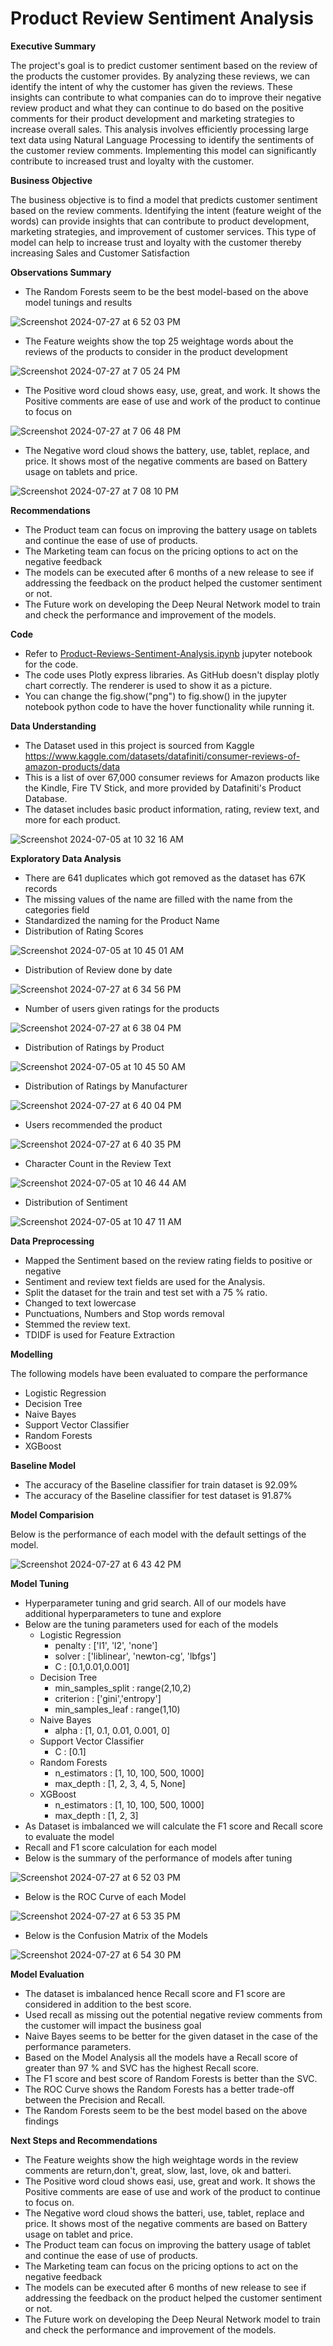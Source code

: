 # Product Review Sentiment Analysis


**Executive Summary**

The project's goal is to predict customer sentiment based on the review of the products the customer provides. 
By analyzing these reviews, we can identify the intent of why the customer has given the reviews. These insights can contribute to what companies can do to improve their negative review product and what they can continue 
to do based on the positive comments for their product development and marketing strategies to increase overall sales. This analysis involves efficiently processing large text data using Natural Language Processing 
to identify the sentiments of the customer review comments. Implementing this model can significantly contribute to increased trust and loyalty with the customer.

**Business Objective**

The business objective is to find a model that predicts customer sentiment based on the review comments. Identifying the intent (feature weight of the words) can provide insights that can contribute to product development, marketing strategies, 
and improvement of customer services. This type of model can help to increase trust and loyalty with the customer thereby increasing Sales and Customer Satisfaction

**Observations Summary**

- The Random Forests seem to be the best model-based on the above model tunings and results

![Screenshot 2024-07-27 at 6 52 03 PM](https://github.com/user-attachments/assets/923386fa-9516-48e6-a403-cb2d2abe59a6)

- The Feature weights show the top 25 weightage words about the reviews of the products to consider in the product development

![Screenshot 2024-07-27 at 7 05 24 PM](https://github.com/user-attachments/assets/02c6f19a-40aa-480d-ac42-7b74491bf5d9)

- The Positive word cloud shows easy, use, great, and work. It shows the Positive comments are ease of use and work of the product to continue to focus on

![Screenshot 2024-07-27 at 7 06 48 PM](https://github.com/user-attachments/assets/4c2af653-3387-4cd7-8f8d-38be4a041459)

- The Negative word cloud shows the battery, use, tablet, replace, and price. It shows most of the negative comments are based on Battery usage on tablets and price.

![Screenshot 2024-07-27 at 7 08 10 PM](https://github.com/user-attachments/assets/87987150-48b0-4255-a59f-57b6278f9e6c)

**Recommendations**

- The Product team can focus on improving the battery usage on tablets and continue the ease of use of products.
- The Marketing team can focus on the pricing options to act on the negative feedback
- The models can be executed after 6 months of a new release to see if addressing the feedback on the product helped the customer sentiment or not.
- The Future work on developing the Deep Neural Network model to train and check the performance and improvement of the models.
  
**Code**

- Refer to [Product-Reviews-Sentiment-Analysis.ipynb](https://github.com/tombharath/product-review-sentiment-analysis-ai-bk/blob/main/Product-Reviews-Sentiment-Analysis.ipynb) jupyter notebook for the code.
- The code uses Plotly express libraries. As GitHub doesn't display plotly chart correctly. The renderer is used to show it as a picture.
- You can change the fig.show("png") to fig.show() in the jupyter notebook python code to have the hover functionality while running it.

**Data Understanding**

- The Dataset used in this project is sourced from Kaggle https://www.kaggle.com/datasets/datafiniti/consumer-reviews-of-amazon-products/data
- This is a list of over 67,000 consumer reviews for Amazon products like the Kindle, Fire TV Stick, and more provided by Datafiniti's Product Database.
- The dataset includes basic product information, rating, review text, and more for each product.

![Screenshot 2024-07-05 at 10 32 16 AM](https://github.com/tombharath/product-review-sentiment-analysis-ai-bk/assets/37302704/5577f88b-a084-471f-89b7-f49d78937960)

**Exploratory Data Analysis**
- There are 641 duplicates which got removed as the dataset has 67K records
- The missing values of the name are filled with the name from the categories field
- Standardized the naming for the Product Name
- Distribution of Rating Scores
  
![Screenshot 2024-07-05 at 10 45 01 AM](https://github.com/tombharath/product-review-sentiment-analysis-ai-bk/assets/37302704/3f331a6b-2f97-49a1-99b8-7ed9684442cc)

- Distribution of Review done by date

![Screenshot 2024-07-27 at 6 34 56 PM](https://github.com/user-attachments/assets/761a9507-83c0-4cb6-97f4-735abfc86cb0)

- Number of users given ratings for the products

![Screenshot 2024-07-27 at 6 38 04 PM](https://github.com/user-attachments/assets/37a442c4-ace0-418b-9d95-f859b4cf17b4)

- Distribution of Ratings by Product

![Screenshot 2024-07-05 at 10 45 50 AM](https://github.com/tombharath/product-review-sentiment-analysis-ai-bk/assets/37302704/7474697b-3f2c-4d6f-aea0-da9414e9db73)

- Distribution of Ratings by Manufacturer

![Screenshot 2024-07-27 at 6 40 04 PM](https://github.com/user-attachments/assets/f0c658b7-d77a-4a51-abb5-4caae6c6c07a)

- Users recommended the product

![Screenshot 2024-07-27 at 6 40 35 PM](https://github.com/user-attachments/assets/1fc079fb-6aa8-46c7-b31b-f24365937f37)

- Character Count in the Review Text

![Screenshot 2024-07-05 at 10 46 44 AM](https://github.com/tombharath/product-review-sentiment-analysis-ai-bk/assets/37302704/7f01e5f6-58d8-4f04-a116-fef49cc826ab)

- Distribution of Sentiment
  
![Screenshot 2024-07-05 at 10 47 11 AM](https://github.com/tombharath/product-review-sentiment-analysis-ai-bk/assets/37302704/117314f9-070d-4c34-8908-6208a946ecec)

**Data Preprocessing**

- Mapped the Sentiment based on the review rating fields to positive or negative 
- Sentiment and review text fields are used for the Analysis.
- Split the dataset for the train and test set with a 75 % ratio.
- Changed to text lowercase
- Punctuations, Numbers and Stop words removal
- Stemmed the review text.
- TDIDF is used for Feature Extraction
  
**Modelling**

The following models have been evaluated to compare the performance

- Logistic Regression
- Decision Tree
- Naive Bayes
- Support Vector Classifier
- Random Forests
- XGBoost

**Baseline Model**

- The accuracy of the Baseline classifier for train dataset is 92.09%
- The accuracy of the Baseline classifier for test dataset is 91.87%


**Model Comparision**

Below is the performance of each model with the default settings of the model.

![Screenshot 2024-07-27 at 6 43 42 PM](https://github.com/user-attachments/assets/c66feaa6-2d37-4771-93eb-8283c0818c69)


**Model Tuning**

- Hyperparameter tuning and grid search. All of our models have additional hyperparameters to tune and explore
- Below are the tuning parameters used for each of the models
  - Logistic Regression
    - penalty : ['l1', 'l2', 'none']
    - solver : ['liblinear', 'newton-cg', 'lbfgs']
    - C : [0.1,0.01,0.001]
  - Decision Tree
    - min_samples_split : range(2,10,2)
    - criterion : ['gini','entropy']
    - min_samples_leaf : range(1,10)
  - Naive Bayes
    - alpha : [1, 0.1, 0.01, 0.001, 0] 
  - Support Vector Classifier
    - C : [0.1] 
  - Random Forests
    - n_estimators : [1, 10, 100, 500, 1000]
    - max_depth : [1, 2, 3, 4, 5, None]
  - XGBoost
    - n_estimators : [1, 10, 100, 500, 1000]
    - max_depth : [1, 2, 3]
- As Dataset is imbalanced we will calculate the F1 score and Recall score to evaluate the model
- Recall and F1 score calculation for each model
- Below is the summary of the performance of models after tuning
  
![Screenshot 2024-07-27 at 6 52 03 PM](https://github.com/user-attachments/assets/1db9cdab-4da0-4c4d-8ba2-0744f79c8e30)

- Below is the ROC Curve of each Model

![Screenshot 2024-07-27 at 6 53 35 PM](https://github.com/user-attachments/assets/abe0e3ee-fe51-47f0-a86d-87461777c866)

- Below is the Confusion Matrix of the Models

![Screenshot 2024-07-27 at 6 54 30 PM](https://github.com/user-attachments/assets/b4644b0b-fe27-4353-b37b-4a4c9f5142cc)

**Model Evaluation**

- The dataset is imbalanced hence Recall score and F1 score are considered in addition to the best score.
- Used recall as missing out the potential negative review comments from the customer will impact the business goal
- Naive Bayes seems to be better for the given dataset in the case of the performance parameters.
- Based on the Model Analysis all the models have a Recall score of greater than 97 % and SVC has the highest Recall score.
- The F1 score and best score of Random Forests is better than the SVC.
- The ROC Curve shows the Random Forests has a better trade-off between the Precision and Recall.
- The Random Forests seem to be the best model based on the above findings


**Next Steps and Recommendations**

- The Feature weights show the high weightage words in the review comments are return,don't, great, slow, last, love, ok and batteri.
- The Positive word cloud shows easi, use, great and work. It shows the Positive comments are ease of use and work of the product to continue to focus on.
- The Negative word cloud shows the batteri, use, tablet, replace and price. It shows most of the negative comments are based on Battery usage on tablet and price.
- The Product team can focus on improving the battery usage of tablet and continue the ease of use of products.
- The Marketing team can focus on the pricing options to act on the negative feedback
- The models can be executed after 6 months of new release to see if addressing the feedback on the product helped the customer sentiment or not.
- The Future work on developing the Deep Neural Network model to train and check the performance and improvement of the models.
